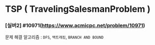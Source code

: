 # TSP ( TravelingSalesmanProblem )

### [실버2] #10971(https://www.acmicpc.net/problem/10971)

문제 해결 알고리즘 : ```DFS```, ```백트래킹```, ```BRANCH AND BOUND```
